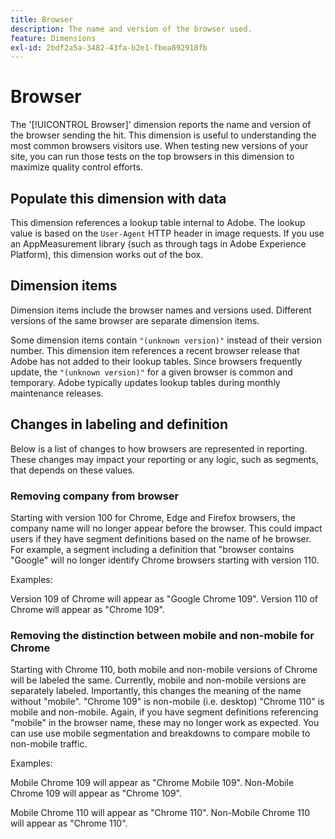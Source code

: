 ```yaml
---
title: Browser
description: The name and version of the browser used.
feature: Dimensions
exl-id: 2bdf2a5a-3482-43fa-b2e1-fbea892918fb
---
```

# Browser

The '[!UICONTROL Browser]' dimension reports the name and version of the browser sending the hit. This dimension is useful to understanding the most common browsers visitors use. When testing new versions of your site, you can run those tests on the top browsers in this dimension to maximize quality control efforts.

## Populate this dimension with data

This dimension references a lookup table internal to Adobe. The lookup value is based on the `User-Agent` HTTP header in image requests. If you use an AppMeasurement library (such as through tags in Adobe Experience Platform), this dimension works out of the box.

## Dimension items

Dimension items include the browser names and versions used. Different versions of the same browser are separate dimension items.

Some dimension items contain `"(unknown version)"` instead of their version number. This dimension item references a recent browser release that Adobe has not added to their lookup tables. Since browsers frequently update, the `"(unknown version)"` for a given browser is common and temporary. Adobe typically updates lookup tables during monthly maintenance releases.

## Changes in labeling and definition

Below is a list of changes to how browsers are represented in reporting. These changes may impact your reporting or any logic, such as segments, that depends on these values. 

### Removing company from browser

Starting with version 100 for Chrome, Edge and Firefox browsers, the company name will no longer appear before the browser. This could impact users if they have segment definitions based on the name of he browser. For example, a segment including a definition that "browser contains "Google" will no longer identify Chrome browsers starting with version 110.

Examples:

Version 109 of Chrome will appear as "Google Chrome 109".
Version 110 of Chrome will appear as "Chrome 109".

### Removing the distinction between mobile and non-mobile for Chrome

Starting with Chrome 110, both mobile and non-mobile versions of Chrome will be labeled the same. Currently, mobile and non-mobile versions are separately labeled. Importantly, this changes the meaning of the name without "mobile". "Chrome 109" is non-mobile (i.e. desktop) "Chrome 110" is mobile and non-mobile. Again, if you have segment definitions referencing "mobile" in the browser name, these may no longer work as expected. You can use use mobile segmentation and breakdowns to compare mobile to non-mobile traffic.

Examples: 

Mobile Chrome 109 will appear as "Chrome Mobile 109".
Non-Mobile Chrome 109 will appear as "Chrome 109".

Mobile Chrome 110 will appear as "Chrome 110".
Non-Mobile Chrome 110 will appear as "Chrome 110".
